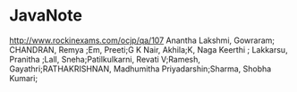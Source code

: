 # JavaNote
http://www.rockinexams.com/ocjp/qa/107
Anantha Lakshmi, Gowraram;  CHANDRAN, Remya ;Em, Preeti;G K Nair, Akhila;K, Naga Keerthi ; Lakkarsu, Pranitha ;Lall, Sneha;Patilkulkarni, Revati V;Ramesh, Gayathri;RATHAKRISHNAN, Madhumitha Priyadarshin;Sharma, Shobha Kumari;
